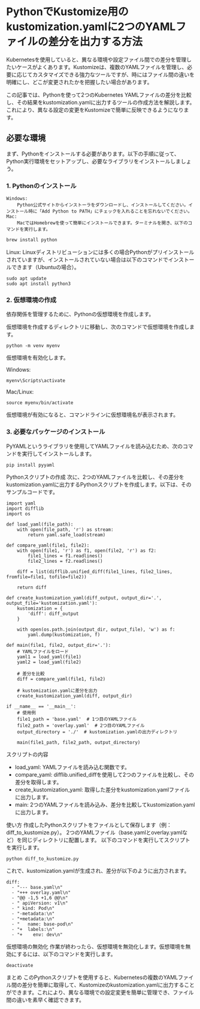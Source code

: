 # PythonでKustomize用のkustomization.yamlに2つのYAMLファイルの差分を出力する方法
Kubernetesを使用していると、異なる環境や設定ファイル間での差分を管理したいケースがよくあります。Kustomizeは、複数のYAMLファイルを管理し、必要に応じてカスタマイズできる強力なツールですが、時にはファイル間の違いを明確にし、どこが変更されたかを把握したい場合があります。

この記事では、Pythonを使って2つのKubernetes YAMLファイルの差分を比較し、その結果をkustomization.yamlに出力するツールの作成方法を解説します。これにより、異なる設定の変更をKustomizeで簡単に反映できるようになります。

## 必要な環境
まず、Pythonをインストールする必要があります。以下の手順に従って、Python実行環境をセットアップし、必要なライブラリをインストールしましょう。

### 1. Pythonのインストール
    Windows:
        Python公式サイトからインストーラをダウンロードし、インストールしてください。インストール時に「Add Python to PATH」にチェックを入れることを忘れないでください。
    Mac:
        MacではHomebrewを使って簡単にインストールできます。ターミナルを開き、以下のコマンドを実行します。

```bash コードをコピーする
brew install python
```
Linux:
Linuxディストリビューションには多くの場合Pythonがプリインストールされていますが、インストールされていない場合は以下のコマンドでインストールできます（Ubuntuの場合）。

```bashコードをコピーする
sudo apt update
sudo apt install python3
```

### 2. 仮想環境の作成
依存関係を管理するために、Pythonの仮想環境を作成します。

仮想環境を作成するディレクトリに移動し、次のコマンドで仮想環境を作成します。

```bashコードをコピーする
python -m venv myenv
```
仮想環境を有効化します。

Windows:

```bashコードをコピーする
myenv\Scripts\activate
```
Mac/Linux:

```bashコードをコピーする
source myenv/bin/activate
```
仮想環境が有効になると、コマンドラインに仮想環境名が表示されます。

### 3. 必要なパッケージのインストール
PyYAMLというライブラリを使用してYAMLファイルを読み込むため、次のコマンドを実行してインストールします。

```bash コードをコピーする
pip install pyyaml
```
Pythonスクリプトの作成
次に、2つのYAMLファイルを比較し、その差分をkustomization.yamlに出力するPythonスクリプトを作成します。以下は、そのサンプルコードです。

```pythonコードをコピーする
import yaml
import difflib
import os

def load_yaml(file_path):
    with open(file_path, 'r') as stream:
        return yaml.safe_load(stream)

def compare_yaml(file1, file2):
    with open(file1, 'r') as f1, open(file2, 'r') as f2:
        file1_lines = f1.readlines()
        file2_lines = f2.readlines()
        
    diff = list(difflib.unified_diff(file1_lines, file2_lines, fromfile=file1, tofile=file2))
    
    return diff

def create_kustomization_yaml(diff_output, output_dir='.', output_file='kustomization.yaml'):
    kustomization = {
        'diff': diff_output
    }

    with open(os.path.join(output_dir, output_file), 'w') as f:
        yaml.dump(kustomization, f)

def main(file1, file2, output_dir='.'):
    # YAMLファイルをロード
    yaml1 = load_yaml(file1)
    yaml2 = load_yaml(file2)
    
    # 差分を比較
    diff = compare_yaml(file1, file2)

    # kustomization.yamlに差分を出力
    create_kustomization_yaml(diff, output_dir)

if __name__ == '__main__':
    # 使用例
    file1_path = 'base.yaml'  # 1つ目のYAMLファイル
    file2_path = 'overlay.yaml'  # 2つ目のYAMLファイル
    output_directory = './'  # kustomization.yamlの出力ディレクトリ

    main(file1_path, file2_path, output_directory)
```
スクリプトの内容
- load_yaml: YAMLファイルを読み込む関数です。
- compare_yaml: difflib.unified_diffを使用して2つのファイルを比較し、その差分を取得します。
- create_kustomization_yaml: 取得した差分をkustomization.yamlファイルに出力します。
- main: 2つのYAMLファイルを読み込み、差分を比較してkustomization.yamlに出力します。

使い方
作成したPythonスクリプトをファイルとして保存します（例：diff_to_kustomize.py）。
2つのYAMLファイル（base.yamlとoverlay.yamlなど）を同じディレクトリに配置します。
以下のコマンドを実行してスクリプトを実行します。

```bashコードをコピーする
python diff_to_kustomize.py
```

これで、kustomization.yamlが生成され、差分が以下のように出力されます。

```yamlコードをコピーする
diff:
  - "--- base.yaml\n"
  - "+++ overlay.yaml\n"
  - "@@ -1,5 +1,6 @@\n"
  - " apiVersion: v1\n"
  - " kind: Pod\n"
  - "-metadata:\n"
  - "+metadata:\n"
  - "   name: base-pod\n"
  - "+  labels:\n"
  - "+    env: dev\n"
```
仮想環境の無効化
作業が終わったら、仮想環境を無効化します。仮想環境を無効にするには、以下のコマンドを実行します。

```bashコードをコピーする
deactivate
```
まとめ
このPythonスクリプトを使用すると、Kubernetesの複数のYAMLファイル間の差分を簡単に取得して、Kustomizeのkustomization.yamlに出力することができます。これにより、異なる環境での設定変更を簡単に管理でき、ファイル間の違いを素早く確認できます。